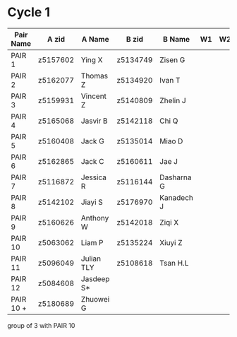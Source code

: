 # Cycle 1

| Pair Name | A zid   | A Name    | B zid   | B Name   | W1 | W2 | W3 | 
| --------- | --------|---------- | --------|--------- | -- | -- | -- | 
| PAIR 1    | z5157602|Ying X     | z5134749|Zisen G   | | | |
| PAIR 2    | z5162077|Thomas Z   | z5134920|Ivan T    | | | |
| PAIR 3    | z5159931|Vincent Z  | z5140809|Zhelin J  | | | |
| PAIR 4    | z5165068|Jasvir B   | z5142118|Chi Q     | | | |
| PAIR 5    | z5160408|Jack G     | z5135014|Miao D    | | | |
| PAIR 6    | z5162865|Jack C     | z5160611|Jae J     | | | |
| PAIR 7    | z5116872|Jessica R  | z5116144|Dasharna G| | | |
| PAIR 8    | z5142102|Jiayi S    | z5176970|Kanadech J| | | |
| PAIR 9    | z5160626|Anthony W  | z5142018|Ziqi X    | | | |
| PAIR 10   | z5063062|Liam P     | z5135224|Xiuyi Z   | | | |
| PAIR 11   | z5096049|Julian TLY | z5108618|Tsan H.L  | | | |
| PAIR 12   | z5084608|Jasdeep S* | | | | |
| PAIR 10 + | z5180689|Zhuowei G  | | | | |

group of 3 with PAIR 10

